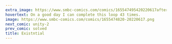 ```yaml
---
extra_image: https://www.smbc-comics.com/comics/165547495420220617after.png
hovertext: On a good day I can complete this loop 43 times.
image: https://www.smbc-comics.com/comics/1655474820-20220617.png
next_comic: unity-2
prev_comic: solved
title: Existntial
---
```


